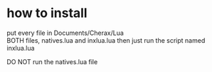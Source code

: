 # how to install
put every file in Documents/Cherax/Lua  
BOTH files, natives.lua and inxlua.lua
then just run the script named inxlua.lua  

DO NOT run  the natives.lua file
